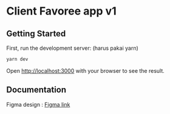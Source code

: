 # Client Favoree app v1

## Getting Started

First, run the development server: (harus pakai yarn)

```bash
yarn dev
```

Open [http://localhost:3000](http://localhost:3000) with your browser to see the result.

## Documentation

Figma design : [Figma link](https://www.figma.com/file/dGAI7k3V8gbGcu5Xl2m2Ox/Favoree?node-id=7%3A38)
